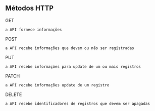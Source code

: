 ## Métodos HTTP
GET
```
a API fornece informações
```

POST
```
a API recebe informações que devem ou não ser registradas
```

PUT
```
a API recebe informações para update de um ou mais registros
```

PATCH
```
a API recebe informações update de um registro
```

DELETE
```
a API recebe identificadores de registros que devem ser apagadas
```
